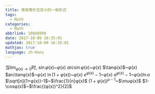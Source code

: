 ```yaml
---
title: 常用等价无穷小的一般形式
tags:
  - Math
categories:
  - Math
abbrlink: 10bb899d
date: 2017-10-09 16:35:01
updated: 2017-10-09 16:35:01
mathjax: true
language: zh-Hans
---
```

当$\lim_{φ(x)\to0}$时,
$\sin φ(x)$~$φ(x)$
$arc\sin φ(x)$~$φ(x)$
$\tanφ(x)$~$φ(x)$
$arc\tanφ(x)$~$φ(x)$
$\ln(1+φ(x))$~$φ(x)$
$e^{φ(x)}-1$~$φ(x)$
$a^{φ(x)}-1$~$φ(x)\ln a$
$\sqrt[n]{1+φ(x)}-1$~$\frac{1}{n}φ(x)$
$(1+φ(x))^{\mu-1}$~$\muφ(x)$ 
$1-\cosφ(x)$~$\frac{(φ(x))^2}{2}$
